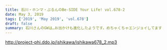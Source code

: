 ```yaml
---
title: 石川・ホンマ・ぶるんのBe-SIDE Your Life! vol.678-2
date: May 3, 2019
tags: ['2019', 'May 2019', 'vol.678']
draft: false
summary: 石川さんのGWは…お出かけも進化したようです。めちゃくちゃエンジョイしてます！MIURA
---
```


http://project-phi.ddo.jp/ishikawa/ishikawa678_2.mp3